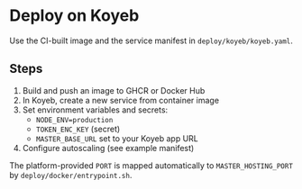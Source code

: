 # Deploy on Koyeb

Use the CI-built image and the service manifest in `deploy/koyeb/koyeb.yaml`.

## Steps

1) Build and push an image to GHCR or Docker Hub
2) In Koyeb, create a new service from container image
3) Set environment variables and secrets:
   - `NODE_ENV=production`
   - `TOKEN_ENC_KEY` (secret)
   - `MASTER_BASE_URL` set to your Koyeb app URL
4) Configure autoscaling (see example manifest)

The platform-provided `PORT` is mapped automatically to `MASTER_HOSTING_PORT` by `deploy/docker/entrypoint.sh`.

